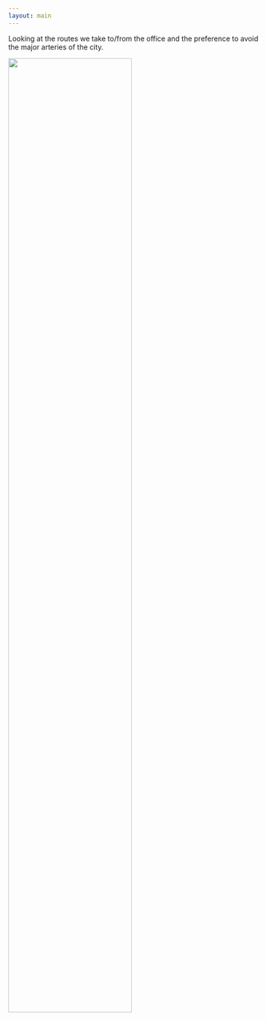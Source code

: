```yaml
---
layout: main
---
```


Looking at the routes we take to/from the office and the preference to avoid the major arteries of the city.

<img class="pretty" src="{{ site.baseurl }}/images/shortcut.png" style="width: 70%;"/>